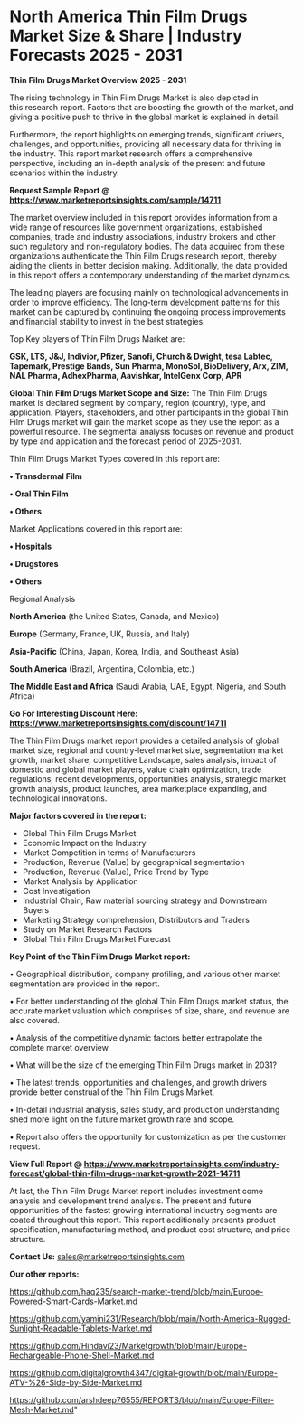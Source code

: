 # North America Thin Film Drugs Market Size & Share | Industry Forecasts 2025 - 2031

<Strong> Thin Film Drugs Market Overview 2025 - 2031</strong>

The rising technology in Thin Film Drugs Market is also depicted in this research report. Factors that are boosting the growth of the market, and giving a positive push to thrive in the global market is explained in detail.

Furthermore, the report highlights on emerging trends, significant drivers, challenges, and opportunities, providing all necessary data for thriving in the industry. This report market research offers a comprehensive perspective, including an in-depth analysis of the present and future scenarios within the industry.

<strong>Request Sample Report @ <a href=https://www.marketreportsinsights.com/sample/14711>https://www.marketreportsinsights.com/sample/14711</a></strong>

The market overview included in this report provides information from a wide range of resources like government organizations, established companies, trade and industry associations, industry brokers and other such regulatory and non-regulatory bodies. The data acquired from these organizations authenticate the Thin Film Drugs research report, thereby aiding the clients in better decision making. Additionally, the data provided in this report offers a contemporary understanding of the market dynamics.

The leading players are focusing mainly on technological advancements in order to improve efficiency. The long-term development patterns for this market can be captured by continuing the ongoing process improvements and financial stability to invest in the best strategies.

Top Key players of Thin Film Drugs Market are:

<strong>GSK, LTS, J&J, Indivior, Pfizer, Sanofi, Church & Dwight, tesa Labtec, Tapemark, Prestige Bands, Sun Pharma, MonoSol, BioDelivery, Arx, ZIM, NAL Pharma, AdhexPharma, Aavishkar, IntelGenx Corp, APR</strong>

<strong><b>Global Thin Film Drugs Market Scope and Size:</b></strong>
The Thin Film Drugs market is declared segment by company, region (country), type, and application. Players, stakeholders, and other participants in the global Thin Film Drugs market will gain the market scope as they use the report as a powerful resource. The segmental analysis focuses on revenue and product by type and application and the forecast period of 2025-2031.

Thin Film Drugs Market Types covered in this report are:

<strong>• Transdermal Film

• Oral Thin Film

• Others</strong>

Market Applications covered in this report are:

<strong>• Hospitals

• Drugstores

• Others</strong> 

Regional Analysis

<strong>North America</strong> (the United States, Canada, and Mexico)

<strong>Europe</strong> (Germany, France, UK, Russia, and Italy)

<strong>Asia-Pacific</strong> (China, Japan, Korea, India, and Southeast Asia)

<strong>South America</strong> (Brazil, Argentina, Colombia, etc.)

<strong>The Middle East and Africa</strong> (Saudi Arabia, UAE, Egypt, Nigeria, and South Africa)

<strong>Go For Interesting Discount Here: <a href=https://www.marketreportsinsights.com/discount/14711>https://www.marketreportsinsights.com/discount/14711</a></strong>

The Thin Film Drugs market report provides a detailed analysis of global market size, regional and country-level market size, segmentation market growth, market share, competitive Landscape, sales analysis, impact of domestic and global market players, value chain optimization, trade regulations, recent developments, opportunities analysis, strategic market growth analysis, product launches, area marketplace expanding, and technological innovations.

<strong><b>Major factors covered in the report:</b></strong>
<ul>
  <li>Global Thin Film Drugs Market </li>
  <li>Economic Impact on the Industry</li>
  <li>Market Competition in terms of Manufacturers</li>
  <li>Production, Revenue (Value) by geographical segmentation</li>
  <li>Production, Revenue (Value), Price Trend by Type</li>
  <li>Market Analysis by Application</li>
  <li>Cost Investigation</li>
  <li>Industrial Chain, Raw material sourcing strategy and Downstream Buyers</li>
  <li>Marketing Strategy comprehension, Distributors and Traders</li>
  <li>Study on Market Research Factors</li>
  <li>Global Thin Film Drugs Market Forecast</li>
</ul>

<strong><b>Key Point of the Thin Film Drugs Market report:</b></strong>

• Geographical distribution, company profiling, and various other market segmentation are provided in the report.

• For better understanding of the global Thin Film Drugs market status, the accurate market valuation which comprises of size, share, and revenue are also covered.

• Analysis of the competitive dynamic factors better extrapolate the complete market overview

• What will be the size of the emerging Thin Film Drugs market in 2031?

• The latest trends, opportunities and challenges, and growth drivers provide better construal of the Thin Film Drugs Market.

• In-detail industrial analysis, sales study, and production understanding shed more light on the future market growth rate and scope.

• Report also offers the opportunity for customization as per the customer request.

<strong><b>View Full Report @ <a href=https://www.marketreportsinsights.com/industry-forecast/global-thin-film-drugs-market-growth-2021-14711>https://www.marketreportsinsights.com/industry-forecast/global-thin-film-drugs-market-growth-2021-14711</a></b></strong>


At last, the Thin Film Drugs Market report includes investment come analysis and development trend analysis. The present and future opportunities of the fastest growing international industry segments are coated throughout this report. This report additionally presents product specification, manufacturing method, and product cost structure, and price structure.

<strong>Contact Us:</strong>
sales@marketreportsinsights.com

<strong>Our other reports:</strong>

<a href=https://github.com/haq235/search-market-trend/blob/main/Europe-Powered-Smart-Cards-Market.md>https://github.com/haq235/search-market-trend/blob/main/Europe-Powered-Smart-Cards-Market.md</a>

<a href=https://github.com/yamini231/Research/blob/main/North-America-Rugged-Sunlight-Readable-Tablets-Market.md>https://github.com/yamini231/Research/blob/main/North-America-Rugged-Sunlight-Readable-Tablets-Market.md</a>

<a href=https://github.com/Hindavi23/Marketgrowth/blob/main/Europe-Rechargeable-Phone-Shell-Market.md>https://github.com/Hindavi23/Marketgrowth/blob/main/Europe-Rechargeable-Phone-Shell-Market.md</a>

<a href=https://github.com/digitalgrowth4347/digital-growth/blob/main/Europe-ATV-%26-Side-by-Side-Market.md>https://github.com/digitalgrowth4347/digital-growth/blob/main/Europe-ATV-%26-Side-by-Side-Market.md</a>

<a href=https://github.com/arshdeep76555/REPORTS/blob/main/Europe-Filter-Mesh-Market.md>https://github.com/arshdeep76555/REPORTS/blob/main/Europe-Filter-Mesh-Market.md</a>"
